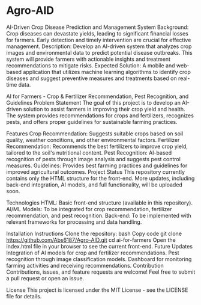 # Agro-AID
AI-Driven Crop Disease Prediction and Management System
Background: Crop diseases can devastate yields, leading to significant financial losses for farmers. Early detection and timely intervention are crucial for effective management. Description: Develop an AI-driven system that analyzes crop images and environmental data to predict potential disease outbreaks. This system will provide farmers with actionable insights and treatment recommendations to mitigate risks. Expected Solution: A mobile and web-based application that utilizes machine learning algorithms to identify crop diseases and suggest preventive measures and treatments based on real-time data.



AI for Farmers - Crop & Fertilizer Recommendation, Pest Recognition, and Guidelines
Problem Statement
The goal of this project is to develop an AI-driven solution to assist farmers in improving their crop yield and health. The system provides recommendations for crops and fertilizers, recognizes pests, and offers proper guidelines for sustainable farming practices.

Features
Crop Recommendation: Suggests suitable crops based on soil quality, weather conditions, and other environmental factors.
Fertilizer Recommendation: Recommends the best fertilizers to improve crop yield, tailored to the soil's nutritional content.
Pest Recognition: AI-based recognition of pests through image analysis and suggests pest control measures.
Guidelines: Provides best farming practices and guidelines for improved agricultural outcomes.
Project Status
This repository currently contains only the HTML structure for the front-end. More updates, including back-end integration, AI models, and full functionality, will be uploaded soon.

Technologies
HTML: Basic front-end structure (available in this repository).
AI/ML Models: To be integrated for crop recommendation, fertilizer recommendation, and pest recognition.
Back-end: To be implemented with relevant frameworks for processing and data handling.

Installation Instructions
Clone the repository:
bash
Copy code
git clone https://github.com/Abs6187/Agro-AID.git
cd ai-for-farmers
Open the index.html file in your browser to see the current front-end.
Future Updates
Integration of AI models for crop and fertilizer recommendations.
Pest recognition through image classification models.
Dashboard for monitoring farming activities and receiving recommendations.
Contribution
Contributions, issues, and feature requests are welcome! Feel free to submit a pull request or open an issue.

License
This project is licensed under the MIT License - see the LICENSE file for details.

